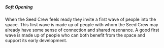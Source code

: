 ##### Soft Opening

When the Seed Crew feels ready they invite a first wave of people into the space. This first wave is made up of people with whom the Seed Crew may already have some sense of connection and shared resonance. A good first wave is made up of people who can both benefit from the space and support its early development.